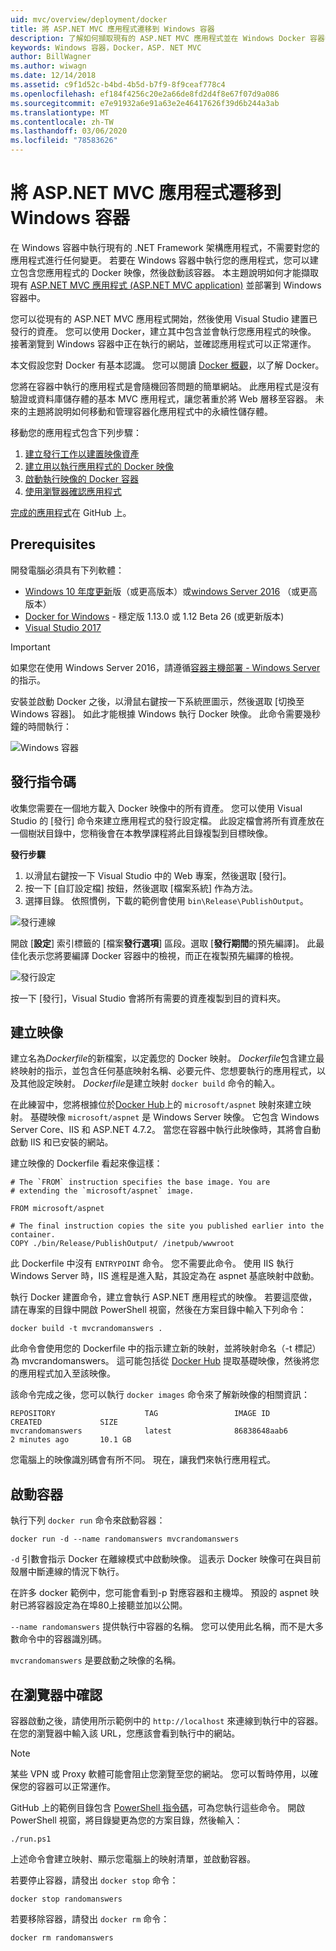 ```yaml
---
uid: mvc/overview/deployment/docker
title: 將 ASP.NET MVC 應用程式遷移到 Windows 容器
description: 了解如何擷取現有的 ASP.NET MVC 應用程式並在 Windows Docker 容器中執行
keywords: Windows 容器，Docker，ASP. NET MVC
author: BillWagner
ms.author: wiwagn
ms.date: 12/14/2018
ms.assetid: c9f1d52c-b4bd-4b5d-b7f9-8f9ceaf778c4
ms.openlocfilehash: ef184f4256c20e2a66de8fd2d4f8e67f07d9a086
ms.sourcegitcommit: e7e91932a6e91a63e2e46417626f39d6b244a3ab
ms.translationtype: MT
ms.contentlocale: zh-TW
ms.lasthandoff: 03/06/2020
ms.locfileid: "78583626"
---
```

# <a name="migrating-aspnet-mvc-applications-to-windows-containers"></a>將 ASP.NET MVC 應用程式遷移到 Windows 容器

在 Windows 容器中執行現有的 .NET Framework 架構應用程式，不需要對您的應用程式進行任何變更。 若要在 Windows 容器中執行您的應用程式，您可以建立包含您應用程式的 Docker 映像，然後啟動該容器。 本主題說明如何才能擷取現有 [ASP.NET MVC 應用程式 (ASP.NET MVC application)](http://www.asp.net/mvc) 並部署到 Windows 容器中。

您可以從現有的 ASP.NET MVC 應用程式開始，然後使用 Visual Studio 建置已發行的資產。 您可以使用 Docker，建立其中包含並會執行您應用程式的映像。 接著瀏覽到 Windows 容器中正在執行的網站，並確認應用程式可以正常運作。

本文假設您對 Docker 有基本認識。 您可以閱讀 [Docker 概觀](https://docs.docker.com/engine/understanding-docker/)，以了解 Docker。

您將在容器中執行的應用程式是會隨機回答問題的簡單網站。 此應用程式是沒有驗證或資料庫儲存體的基本 MVC 應用程式，讓您著重於將 Web 層移至容器。 未來的主題將說明如何移動和管理容器化應用程式中的永續性儲存體。

移動您的應用程式包含下列步驟：

1. [建立發行工作以建置映像資產](#publish-script)
1. [建立用以執行應用程式的 Docker 映像](#build-the-image)
1. [啟動執行映像的 Docker 容器](#start-a-container)
1. [使用瀏覽器確認應用程式](#verify-in-the-browser)

[完成的應用程式](https://github.com/dotnet/samples/tree/master/framework/docker/MVCRandomAnswerGenerator)在 GitHub 上。

## <a name="prerequisites"></a>Prerequisites

開發電腦必須具有下列軟體：

- [Windows 10 年度更新](https://www.microsoft.com/software-download/windows10/)版（或更高版本）或[windows Server 2016](https://www.microsoft.com/cloud-platform/windows-server) （或更高版本）
- [Docker for Windows](https://docs.docker.com/docker-for-windows/) - 穩定版 1.13.0 或 1.12 Beta 26 (或更新版本)
- [Visual Studio 2017](https://visualstudio.microsoft.com/downloads/?utm_medium=microsoft&utm_source=docs.microsoft.com&utm_campaign=button+cta&utm_content=download+vs2017)

> [!IMPORTANT]
> 如果您在使用 Windows Server 2016，請遵循[容器主機部署 - Windows Server](https://msdn.microsoft.com/virtualization/windowscontainers/deployment/deployment) 的指示。

安裝並啟動 Docker 之後，以滑鼠右鍵按一下系統匣圖示，然後選取 [切換至 Windows 容器]。 如此才能根據 Windows 執行 Docker 映像。 此命令需要幾秒鐘的時間執行：

![Windows 容器][windows-container]

## <a name="publish-script"></a>發行指令碼

收集您需要在一個地方載入 Docker 映像中的所有資產。 您可以使用 Visual Studio 的 [發行] 命令來建立應用程式的發行設定檔。 此設定檔會將所有資產放在一個樹狀目錄中，您稍後會在本教學課程將此目錄複製到目標映像。

**發行步驟**

1. 以滑鼠右鍵按一下 Visual Studio 中的 Web 專案，然後選取 [發行]。
1. 按一下 [自訂設定檔] 按鈕，然後選取 [檔案系統] 作為方法。
1. 選擇目錄。 依照慣例，下載的範例會使用 `bin\Release\PublishOutput`。

![發行連線][publish-connection]

開啟 [**設定**] 索引標籤的 [檔案**發行選項**] 區段。選取 [**發行期間**的預先編譯]。 此最佳化表示您將要編譯 Docker 容器中的檢視，而正在複製預先編譯的檢視。

![發行設定][publish-settings]

按一下 [發行]，Visual Studio 會將所有需要的資產複製到目的資料夾。

## <a name="build-the-image"></a>建立映像

建立名為*Dockerfile*的新檔案，以定義您的 Docker 映射。 *Dockerfile*包含建立最終映射的指示，並包含任何基底映射名稱、必要元件、您想要執行的應用程式，以及其他設定映射。 *Dockerfile*是建立映射 `docker build` 命令的輸入。

在此練習中，您將根據位於[Docker Hub](https://hub.docker.com/r/microsoft/aspnet/)上的 `microsoft/aspnet` 映射來建立映射。
基礎映像 `microsoft/aspnet` 是 Windows Server 映像。 它包含 Windows Server Core、IIS 和 ASP.NET 4.7.2。 當您在容器中執行此映像時，其將會自動啟動 IIS 和已安裝的網站。

建立映像的 Dockerfile 看起來像這樣：

```console
# The `FROM` instruction specifies the base image. You are
# extending the `microsoft/aspnet` image.

FROM microsoft/aspnet

# The final instruction copies the site you published earlier into the container.
COPY ./bin/Release/PublishOutput/ /inetpub/wwwroot
```

此 Dockerfile 中沒有 `ENTRYPOINT` 命令。 您不需要此命令。 使用 IIS 執行 Windows Server 時，IIS 進程是進入點，其設定為在 aspnet 基底映射中啟動。

執行 Docker 建置命令，建立會執行 ASP.NET 應用程式的映像。 若要這麼做，請在專案的目錄中開啟 PowerShell 視窗，然後在方案目錄中輸入下列命令：

```console
docker build -t mvcrandomanswers .
```

此命令會使用您的 Dockerfile 中的指示建立新的映射，並將映射命名（-t 標記）為 mvcrandomanswers。 這可能包括從 [Docker Hub](http://hub.docker.com) 提取基礎映像，然後將您的應用程式加入至該映像。

該命令完成之後，您可以執行 `docker images` 命令來了解新映像的相關資訊：

```console
REPOSITORY                    TAG                 IMAGE ID            CREATED             SIZE
mvcrandomanswers              latest              86838648aab6        2 minutes ago       10.1 GB
```

您電腦上的映像識別碼會有所不同。 現在，讓我們來執行應用程式。

## <a name="start-a-container"></a>啟動容器

執行下列 `docker run` 命令來啟動容器：

```console
docker run -d --name randomanswers mvcrandomanswers
```

`-d` 引數會指示 Docker 在離線模式中啟動映像。 這表示 Docker 映像可在與目前殼層中斷連線的情況下執行。

在許多 docker 範例中，您可能會看到-p 對應容器和主機埠。 預設的 aspnet 映射已將容器設定為在埠80上接聽並加以公開。

`--name randomanswers` 提供執行中容器的名稱。 您可以使用此名稱，而不是大多數命令中的容器識別碼。

`mvcrandomanswers` 是要啟動之映像的名稱。

## <a name="verify-in-the-browser"></a>在瀏覽器中確認

容器啟動之後，請使用所示範例中的 `http://localhost` 來連線到執行中的容器。 在您的瀏覽器中輸入該 URL，您應該會看到執行中的網站。

> [!NOTE]
> 某些 VPN 或 Proxy 軟體可能會阻止您瀏覽至您的網站。
> 您可以暫時停用，以確保您的容器可以正常運作。

GitHub 上的範例目錄包含 [PowerShell 指令碼](https://github.com/dotnet/samples/blob/master/framework/docker/MVCRandomAnswerGenerator/run.ps1)，可為您執行這些命令。 開啟 PowerShell 視窗，將目錄變更為您的方案目錄，然後輸入：

```console
./run.ps1
```

上述命令會建立映射、顯示您電腦上的映射清單，並啟動容器。

若要停止容器，請發出 `docker stop` 命令：

```console
docker stop randomanswers
```

若要移除容器，請發出 `docker rm` 命令：

```console
docker rm randomanswers
```

[windows-container]: media/aspnetmvc/SwitchContainer.png "切換至 Windows 容器"
[publish-connection]: media/aspnetmvc/PublishConnection.png "發行至檔案系統"
[publish-settings]: media/aspnetmvc/PublishSettings.png "發行設定"
